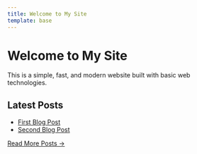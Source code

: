 ```yaml
---
title: Welcome to My Site
template: base
---
```


# Welcome to My Site

This is a simple, fast, and modern website built with basic web technologies.

## Latest Posts

- [First Blog Post](/blog/first-post)
- [Second Blog Post](/blog/second-post)

[Read More Posts →](/blog) 